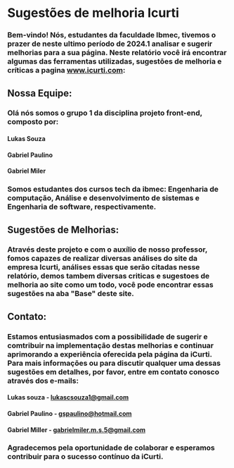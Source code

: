# Sugestões de melhoria Icurti
### Bem-vindo! Nós, estudantes da faculdade Ibmec, tivemos o prazer de neste ultimo período de 2024.1 analisar e sugerir melhorias para a sua página. Neste relatório você irá encontrar algumas das ferramentas utilizadas, sugestões de melhoria e críticas a pagina www.icurti.com:

## Nossa Equipe:
### Olá nós somos o grupo 1 da disciplina projeto front-end, composto por:
#### Lukas Souza
#### Gabriel Paulino
#### Gabriel Miler
### Somos estudantes dos cursos tech da ibmec: Engenharia de computação, Análise e desenvolvimento de sistemas e Engenharia de software, respectivamente.

## Sugestões de Melhorias:
### Através deste projeto e com o auxílio de nosso professor, fomos capazes de realizar diversas análises do site da empresa Icurti, análises essas que serão citadas nesse relatório, demos tambem diversas criticas e sugestoes de melhoria ao site como um todo, você pode encontrar essas sugestões na aba "Base" deste site.

## Contato:
### Estamos entusiasmados com a possibilidade de sugerir e comtribuir na implementação destas melhorias e continuar aprimorando a experiência oferecida pela página da iCurti. Para mais informações ou para discutir qualquer uma dessas sugestões em detalhes, por favor, entre em contato conosco através dos e-mails: 
#### Lukas souza - lukascsouza1@gmail.com
#### Gabriel Paulino - gspaulino@hotmail.com
#### Gabriel Miller - gabrielmiler.m.s.5@gmail.com

### Agradecemos pela oportunidade de colaborar e esperamos contribuir para o sucesso contínuo da iCurti.
